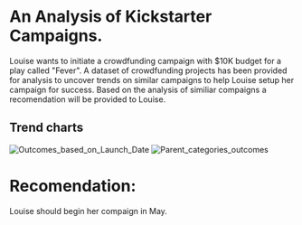 # An Analysis of Kickstarter Campaigns.
Louise wants to initiate a crowdfunding campaign with $10K budget for a play called "Fever".  A dataset of crowdfunding projects has been provided for analysis to uncover trends on similar campaigns to help Louise setup her campaign for success. Based on the analysis of similiar compaigns a recomendation will be provided to Louise.

## Trend charts
![Outcomes_based_on_Launch_Date](https://user-images.githubusercontent.com/89653470/131160939-76c08737-7894-47d8-b427-0009d9997cf0.png)
![Parent_categories_outcomes](https://user-images.githubusercontent.com/89653470/131161020-e7723e0b-19e2-4810-992c-b8c2a05fac74.png)

# Recomendation:
Louise should begin her compaign in May.  
